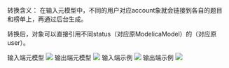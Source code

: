 转换含义：
在输入元模型中，不同的用户对应account象就会链接到各自的题目和榜单上，再通过后台生成。

转换后，对象可以直接引用不同status（对应原ModelicaModel）的（对应原user）。

输入端元模型
![](/inputmodel.png)
输出端元模型
![](/outputmodel2.png)
输入端示例
![](/input.png)
输出端示例
![](/output.png)
